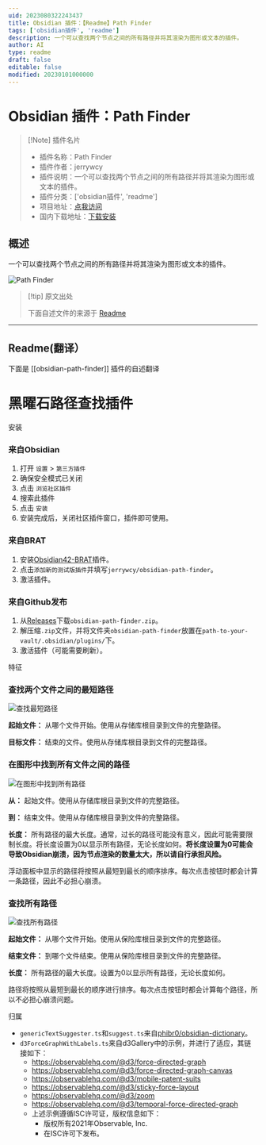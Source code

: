 ```yaml
---
uid: 2023080322243437
title: Obsidian 插件：【Readme】Path Finder
tags: ['obsidian插件', 'readme']
description: 一个可以查找两个节点之间的所有路径并将其渲染为图形或文本的插件。
author: AI
type: readme
draft: false
editable: false
modified: 20230101000000
---
```


# Obsidian 插件：Path Finder

> [!Note] 插件名片
> - 插件名称：Path Finder
> - 插件作者：jerrywcy
> - 插件说明：一个可以查找两个节点之间的所有路径并将其渲染为图形或文本的插件。
> - 插件分类：['obsidian插件', 'readme']
> - 项目地址：[点我访问](https://github.com/jerrywcy/obsidian-path-finder)
> - 国内下载地址：[下载安装](https://pkmer.cn/products/plugin/pluginMarket/?obsidian-path-finder)

## 概述

一个可以查找两个节点之间的所有路径并将其渲染为图形或文本的插件。

![Path Finder](https://cdn.pkmer.cn/covers/obsidian-path-finder_new.gif!pkmer)

> [!tip] 原文出处
> 
>下面自述文件的来源于 [Readme](https://ghproxy.net/https://raw.githubusercontent.com/jerrywcy/obsidian-path-finder/master/README.md)
> 

---

## Readme(翻译）

下面是 [[obsidian-path-finder]] 插件的自述翻译


# 黑曜石路径查找插件

安装

### 来自Obsidian

1. 打开 `设置` > `第三方插件`
2. 确保安全模式已关闭
3. 点击 `浏览社区插件`
4. 搜索此插件
5. 点击 `安装`
6. 安装完成后，关闭社区插件窗口，插件即可使用。

### 来自BRAT

1. 安装[Obsidian42-BRAT](https://github.com/TfTHacker/obsidian42-brat)插件。
2. 点击`添加新的测试版插件`并填写`jerrywcy/obsidian-path-finder`。
3. 激活插件。

### 来自Github发布

1. 从[Releases](https://github.com/jerrywcy/obsidian-path-finder/releases)下载`obsidian-path-finder.zip`。
2. 解压缩`.zip`文件，并将文件夹`obsidian-path-finder`放置在`path-to-your-vault/.obsidian/plugins/`下。
3. 激活插件（可能需要刷新）。

特征

### 查找两个文件之间的最短路径

![查找最短路径](assets/find-shortest-path.gif)

**起始文件：** 从哪个文件开始。使用从存储库根目录到文件的完整路径。

**目标文件：** 结束的文件。使用从存储库根目录到文件的完整路径。

### 在图形中找到所有文件之间的路径

![在图形中找到所有路径](assets/find-all-paths-as-graph.gif)

**从：** 起始文件。使用从存储库根目录到文件的完整路径。

**到：** 结束文件。使用从存储库根目录到文件的完整路径。

**长度：** 所有路径的最大长度。通常，过长的路径可能没有意义，因此可能需要限制长度。将长度设置为0以显示所有路径，无论长度如何。**将长度设置为0可能会导致Obsidian崩溃，因为节点渲染的数量太大，所以请自行承担风险。**

浮动面板中显示的路径将按照从最短到最长的顺序排序。每次点击按钮时都会计算一条路径，因此不必担心崩溃。

### 查找所有路径

![查找所有路径](assets/find-all-paths.gif)

**起始文件：** 从哪个文件开始。使用从保险库根目录到文件的完整路径。

**结束文件：** 到哪个文件结束。使用从保险库根目录到文件的完整路径。

**长度：** 所有路径的最大长度。设置为0以显示所有路径，无论长度如何。

路径将按照从最短到最长的顺序进行排序。每次点击按钮时都会计算每个路径，所以不必担心崩溃问题。

归属

- `genericTextSuggester.ts`和`suggest.ts`来自[phibr0/obsidian-dictionary](https://github.com/phibr0/obsidian-dictionary)。
- `d3ForceGraphWithLabels.ts`来自d3Gallery中的示例，并进行了适应，其链接如下：
    - https://observablehq.com/@d3/force-directed-graph
    - https://observablehq.com/@d3/force-directed-graph-canvas
    - https://observablehq.com/@d3/mobile-patent-suits
    - https://observablehq.com/@d3/sticky-force-layout
    - https://observablehq.com/@d3/zoom
    - https://observablehq.com/@d3/temporal-force-directed-graph
    - 上述示例遵循ISC许可证，版权信息如下：
        - 版权所有2021年Observable, Inc.
        - 在ISC许可下发布。



